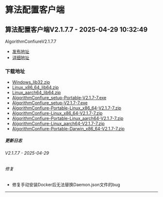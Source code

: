 # 算法配置客户端
## 算法配置客户端V2.1.7.7 - 2025-04-29 10:32:49
AlgorithmConfiureV2.1.7.7
*  [发布地址](https://github.com/jadehh/AlgorithmConfigUI/releases/tag/V2.1.7.7)
*  [详细地址](https://github.com/jadehh/jadehh_file/releases/tag/AlgorithmConfiureV2.1.7.7)
### 下载地址
* [Windows_lib32.zip](https://github.com/jadehh/jadehh_file/releases/download/AlgorithmConfiureV2.1.7.7/Windows_lib32.zip)
* [Linux_x86_64_lib64.zip](https://github.com/jadehh/jadehh_file/releases/download/AlgorithmConfiureV2.1.7.7/Linux_x86_64_lib64.zip)
* [Linux_aarch64_lib64.zip](https://github.com/jadehh/jadehh_file/releases/download/AlgorithmConfiureV2.1.7.7/Linux_aarch64_lib64.zip)
* [AlgorithmConfiure_setup-Portable-V2.1.7-7.exe](https://github.com/jadehh/jadehh_file/releases/download/AlgorithmConfiureV2.1.7.7/AlgorithmConfiure_setup-Portable-V2.1.7-7.exe)
* [AlgorithmConfiure_setup-V2.1.7-7.exe](https://github.com/jadehh/jadehh_file/releases/download/AlgorithmConfiureV2.1.7.7/AlgorithmConfiure_setup-V2.1.7-7.exe)
* [AlgorithmConfiure-Portable-Linux_x86_64-V2.1.7-7.zip](https://github.com/jadehh/jadehh_file/releases/download/AlgorithmConfiureV2.1.7.7/AlgorithmConfiure-Portable-Linux_x86_64-V2.1.7-7.zip)
* [AlgorithmConfiure-Linux_x86_64-V2.1.7-7.zip](https://github.com/jadehh/jadehh_file/releases/download/AlgorithmConfiureV2.1.7.7/AlgorithmConfiure-Linux_x86_64-V2.1.7-7.zip)
* [AlgorithmConfiure-Portable-Linux_aarch64-V2.1.7-7.zip](https://github.com/jadehh/jadehh_file/releases/download/AlgorithmConfiureV2.1.7.7/AlgorithmConfiure-Portable-Linux_aarch64-V2.1.7-7.zip)
* [AlgorithmConfiure-Linux_aarch64-V2.1.7-7.zip](https://github.com/jadehh/jadehh_file/releases/download/AlgorithmConfiureV2.1.7.7/AlgorithmConfiure-Linux_aarch64-V2.1.7-7.zip)
* [AlgorithmConfiure-Portable-Darwin_x86_64-V2.1.7-7.zip](https://github.com/jadehh/jadehh_file/releases/download/AlgorithmConfiureV2.1.7.7/AlgorithmConfiure-Portable-Darwin_x86_64-V2.1.7-7.zip)
##### 更新日志
###### V2.1.7.7 - 2025-04-29
###### 修复
* 修复手动安装Docker后无法替换Daemon.json文件的bug
----
